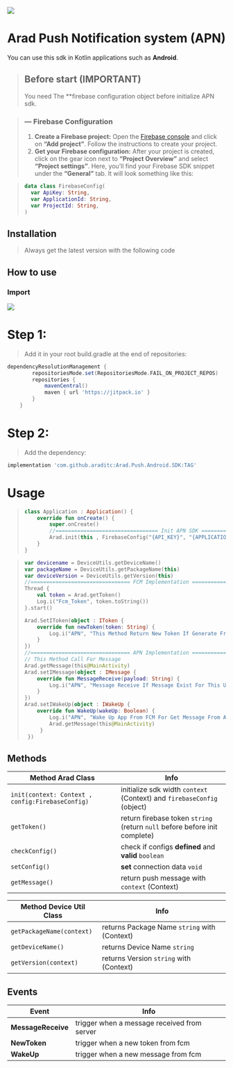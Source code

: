 ![](https://i.postimg.cc/hjyQ091y/temp-Imagewrz-UWr.jpg)

# Arad Push Notification system (APN)
You can use this sdk in Kotlin applications such as **Android**.

> ## Before start (IMPORTANT)
> You need The **firebase configuration object before initialize APN sdk.

> ### — Firebase Configuration
> 1. **Create a Firebase project:** Open the [Firebase console](https://console.firebase.google.com) and click on **“Add project”**. Follow the instructions to create your project.
> 2. **Get your Firebase configuration:** After your project is created, click on the gear icon next to **“Project Overview”** and select **“Project settings”**. Here, you’ll find your Firebase SDK snippet under the **“General”** tab. It will look something like this:

>```kotlin
> data class FirebaseConfig(
>   var ApiKey: String,
>   var ApplicationId: String,
>   var ProjectId: String,
>)
>```

## Installation
>Always get the latest version with the following code

## How to use

### Import
[![](https://jitpack.io/v/araditc/Arad.Push.Android.SDK.svg)](https://jitpack.io/#araditc/Arad.Push.Android.SDK)

# Step 1:
>Add it in your root build.gradle at the end of repositories:

``` groovy
dependencyResolutionManagement {
		repositoriesMode.set(RepositoriesMode.FAIL_ON_PROJECT_REPOS)
		repositories {
			mavenCentral()
			maven { url 'https://jitpack.io' }
		}
	}
```
# Step 2:
>Add the dependency:

```groovy
implementation 'com.github.araditc:Arad.Push.Android.SDK:TAG'
```

# Usage

>```kotlin
> class Application : Application() {
>     override fun onCreate() {
>         super.onCreate()
>         //================================= Init APN SDK ===========================================
>         Arad.init(this , FirebaseConfig("{API_KEY}", "{APPLICATION_ID}" , "{PROJECT_ID}"))
>     }
> }
>```

>```kotlin
> var devicename = DeviceUtils.getDeviceName()
> var packageName = DeviceUtils.getPackageName(this)
> var deviceVersion = DeviceUtils.getVersion(this)
> //================================ FCM Implementation ======================================
> Thread {
>     val token = Arad.getToken()
>     Log.i("Fcm_Token", token.toString())
> }.start()
> 
> Arad.SetIToken(object : IToken {
>     override fun newToken(token: String) {
>         Log.i("APN", "This Method Return New Token If Generate From FCM")
>     }
> })
> //================================ APN Implementation ======================================
> // This Method Call For Message
> Arad.getMessage(this@MainActivity)
> Arad.setIMessage(object : IMessage {
>     override fun MessageReceive(payload: String) {
>         Log.i("APN", "Message Receive If Message Exist For This User In Server")
>     }
> })
> Arad.setIWakeUp(object : IWakeUp {
>     override fun WakeUp(wakeUp: Boolean) {
>         Log.i("APN", "Wake Up App From FCM For Get Message From APN")
>         Arad.getMessage(this@MainActivity)
>      }
>  })
>```

## Methods

| Method Arad Class                                | Info                                                                       |
|--------------------------------------------------|----------------------------------------------------------------------------|
| `init(context: Context , config:FirebaseConfig)` | initialize sdk width `context` (Context) and `firebaseConfig` (object)     |
| `getToken()`                                     | return firebase token `string` (return `null` before before init complete) |
| `checkConfig()`                                  | check if configs **defined** and **valid** `boolean`                       |
| `setConfig()`                                    | **set** connection data `void`                                             |
| `getMessage()`                                   | return push message with `context` (Context)                               |

| Method Device Util Class                         | Info                                                                       |
|--------------------------------------------------|----------------------------------------------------------------------------|
| `getPackageName(context)`                        | returns Package Name `string` with (Context)                               |
| `getDeviceName()`                                | returns Device Name `string`                                               |
| `getVersion(context)`                            | returns Version `string` with (Context)                                    |

## Events

| Event              | Info                                        |
|--------------------|---------------------------------------------|
| **MessageReceive** | trigger when a message received from server |
| **NewToken**       | trigger when a new token from fcm           |
| **WakeUp**         | trigger when a new message from fcm         |